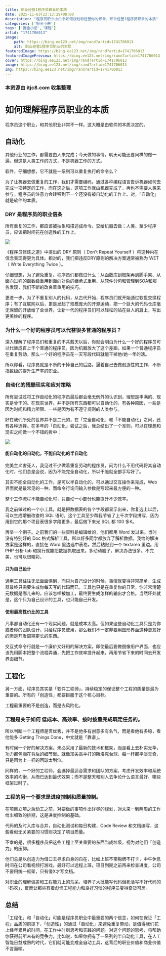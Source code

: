 ```yaml
---
title: 职业经营1程序员职业的本质
date: 2025-11-03T23:13:29+08:00
description: "程序员职业小白书如何规划和经营你的职业，职业经营1程序员职业的本质"
categories: ['掘金小册']
tags: ['掘金小册','课程']
artid: "1741706013"
image:
    path: https://bing.ee123.net/img/rand?artid=1741706013
    alt: 职业经营1程序员职业的本质
featuredImage: https://bing.ee123.net/img/rand?artid=1741706013
featuredImagePreview: https://bing.ee123.net/img/rand?artid=1741706013
cover: https://bing.ee123.net/img/rand?artid=1741706013
image: https://bing.ee123.net/img/rand?artid=1741706013
img: https://bing.ee123.net/img/rand?artid=1741706013
---
```


### 本资源由 itjc8.com 收集整理
# 如何理解程序员职业的本质

程序员这个职业，和其他职业非常不一样。这大概是由软件的本质决定的。

## 自动化

其他行业的工作，都需要由人来完成；今天做的事情，明天可能还要同样的做一遍。但这是人类工作的方式，不是机器工作的方式。

软件，仔细想想，它不就是一系列可以重复执行的命令么？

为了让机器去做重复的工作，我们才需要编码，通过各种编程语言告诉机器如何去完成一项特定的工作，而在这之后，这项工作就由机器完成了，再也不需要人类来参与。程序员的注意力会转移到下一个还没有被自动化的工作上。对，「自动化」就是软件的本质。

### DRY 是程序员的职业信条

所有重复的工作，都应该被抽象和描述成命令，交给机器去做；人类，至少程序员，应该把时间花在创造性的工作上。

![](https://user-gold-cdn.xitu.io/2017/11/2/c8010a763418320ee7473ed4cd0c7d54)

《程序员修炼之道》中提出的 DRY 原则（ Don't Repeat Yourself ）将这种内在信念表现得更为具体。相对的，我们把违反DRY原则的解决方案通常被称为 WET （ Write Everything Twice ）。

仔细想想，为了避免重复，程序员们都做过什么：从函数库到框架再到脚手架、从面向过程的函数级重用到面向对象的继承式重用、从软件分包和管理到SOA和服务发现，我们不断的改良着重用的技巧。

更进一步，为了不重复别人的代码，从古代开始，程序员们就开始通过软盘交换程序；有了互联网以后，更是发起了规模庞大的开源运动，把一个巨大的代码仓库毫无保留的开放给了全世界，让新一代的程序员们可以轻松的站在巨人的肩上，写出更美妙的程序。

### 为什么一个好的程序员可以代替很多普通的程序员？

深入理解了程序员们和重复的不共戴天以后，你就会明白为什么一个好的程序员可以代替成百上千个普通的程序员，因为机器放大了这个差距。如果一个普通程序员在重复劳动，那么一个好的程序员花一天写段代码就能干掉他/她一年的活。

所以你看，程序员就是不断的干掉自己的后路，逼着自己去做创造性的工作，不断指数级的提升生产率的职业。

### 自动化的残酷现实和应对策略

所有尝试过将工作自动化的程序员最后都会毫无例外的认识到，理想是丰满的、现实是骨干的。在现实世界，并不是所有东西都可以自动化的，有各种原因，一些是因为时间和精力所限、一些是因为有不遵守规则的人类参与。

好在我们所处的世界并不是二元的，在「完全自动化」和「不能自动化」之间，还有各种选择。在多年的「自动化」尝试之后，我总结出了一个准则，可以在理想和现实之间做一个不错的折中：

![](https://user-gold-cdn.xitu.io/2017/11/2/1e70176dbf79a38b5e430920d95b403b)

#### 能自动化的自动化，不能自动化的半自动化

完美主义害死人，我见过不少做着重复劳动的程序员，问为什么不用代码将其自动化时，他们总是会说，因为不能完全自动化，所以干脆就全部手写好了。

其实不能全自动化的工作，是可以半自动化的，可以通过交互操作来完成，Web 界面就是最常见的一种、而命令行询问输入参数是写起来最方便的一种。

整个工作流程不能自动化时，只自动一小部分也能提升不少效率。

我之前做过的一个小工具，就是把数据表的各个字段都显示出来，你复选上以后，可以生成增删改查的 SQL 语句。这个工具至少帮我节省了上千次字段拼写，因为用到它的那个项目表很多字段更多，最后做下来光 SQL 都 100 多K。

再举一个例子。之前我们的一些资料是编辑给的，他们都用 Word 发过来。当时没有特别好的 Doc 格式解析工具，所以好多同学都放弃了解析数据。我给的解决方案是这样的，直接在 Word 里边选中表格，然后粘贴到一个 textarea 里边。用 PHP 分析 tab 和换行就能把数据抓取出来。多动动脑子，解决办法很多。不完美，也可以很精彩。

#### 只为自己设计

通用工具往往无法面面俱到，而只为自己设计的时候，事情就变得非常简单，生成器最终只需要生成你每天写的代码而已，工具也只是在重复你的日常，你非常清楚元数据是哪儿来的，应该怎样被加工，最终要生成怎样的输出才合格。当然坏处就是，这个只为自己设计的工具，也只能自己开发。

#### 使用最高性价比的工具

凡事都自动化还有一个现实问题，就是成本太高。但如果这些自动化工具只是为你或者你的团队设计，只给程序员使用，那么我们不一定非要用图形界面这种更友好的但是开发周期更长的东西。

交互式命令行就是一个廉价又好用的解决方案，即使最后要做图像用户界面，也应该先用脚本把整个流程弄通，先把工作效率提升起来，再用节省下来的时间去开发界面细节。

## 工程化

另一方面，程序员其实是「软件工程师」，持续稳定的保证整个工程的质量是最为重要的。所有的「创造性」都要臣服于这个核心目标。

工程最重要的不是创造，而是去风险化。

### 工程是关于如何 低成本、高效率、按时按量完成既定任务的。

所以判断一个工程师是否优秀，并不是他多有创意多有名气，而是看他有多稳，看他能多 Getting Things Done，中文就是「靠谱」。

有时候一个好的解决方案，未必采用了最新的技术和框架，而是看上去朴实无华，功力都包涵在背后的细节里。就像顶尖高手打的斯洛克台球，每一杆都平淡无奇，只是因为上一杆的回球太到位。

同样的，一个好的工程师，会选择最适合需求和团队的方案，考虑开发效率和系统效率的均衡，从而已达到最优效果；而不是整天和别人去争论什么语言最好、哪些框架过时了。

### 工程的另一个要求是进度控制和质量控制。

在项目立项之后动工之前，对要做的事项作出详尽的规划，对未来一到两周的工作给出细致的排期，这是进度控制的基础。

代码的及时入库与合并，自动化测试和每日构建，Code Review 和文档编写，这些看似无关紧要的习惯则决定了项目质量。

不幸的是，很多程序员把这些工程上至关重要的东西当成垃圾，视为对他们「创造力」的压抑。

他们总是以创造力为借口去寻求自身的自在，比如上班不带胸牌不打卡，中午休息时间在公司看视频打游戏，最好可以远程上班，项目到期之前再来检查进度，公司不要用统一框架，只有傻X才写文档。

对职业的理解偏差和工程能力上的荒芜，培养了大批能写代码但死活写不好代码的「码农」，反而让那些有着彪悍工程能力和良好习惯的程序员变得奇货可居。

## 总结

「工程化」和「自动化」可能是程序员职业中最重要的两个信念，如何在保证「工程」品质的前提下，「创造性」的通过「自动化」来避免重复劳动，是值得我们花上经年累月的时间，在工作中时刻思考和实践的问题。对这个问题的思考，将帮助你获得前所未有的竞争力，比如说，如果你拥有了一系列的半自动化工具，在人工智能日益成熟的时代，它们就可能变成全自动工具，这背后的职业价值和商业价值不言而喻。